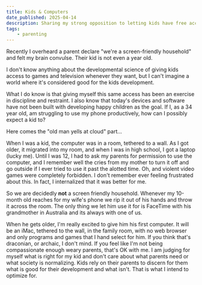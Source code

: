 ```yaml
---
title: Kids & Computers
date_published: 2025-04-14
description: Sharing my strong opposition to letting kids have free access to screens.
tags:
    - parenting
---
```


Recently I overheard a parent declare "we're a screen-friendly household" and felt my brain convulse. Their kid is not even a year old.

I don't know anything about the developmental science of giving kids access to games and television whenever they want, but I can't imagine a world where it's considered good for the kids development.

What I do know is that giving myself this same access has been an exercise in discipline and restraint. I also know that today's devices and software have not been built with developing happy children as the goal. If I, as a 34 year old, am struggling to use my phone productively, how can I possibly expect a kid to? 

Here comes the "old man yells at cloud" part...

When I was a kid, the computer was in a room, tethered to a wall. As I got older, it migrated into my room, and when I was in high school, I got a laptop (lucky me). Until I was 12, I had to ask my parents for permission to use the computer, and I remember well the cries from my mother to turn it off and go outside if I ever tried to use it past the alotted time. Oh, and violent video games were completely forbidden. I don't remember ever feeling frustrated about this. In fact, I internalized that it was better for me.

So we are decidedly **not** a screen friendly household. Whenever my 10-month old reaches for my wife's phone we rip it out of his hands and throw it across the room. The only thing we let him use it for is FaceTime with his grandmother in Australia and its always with one of us.

When he gets older, I'm really excited to give him his first computer. It will be an iMac, tethered to the wall, in the family room, with no web browser and only programs and games that I hand select for him. 
If you think that's draconian, or archaic, I don't mind. If you feel like I'm not being compassionate enough weary parents, that's OK with me. I am judging for myself what is right for my kid and don't care about what parents need or what society is normalizing. Kids rely on their parents to discern for them what is good for their development and what isn't. That is what I intend to optimize for.

